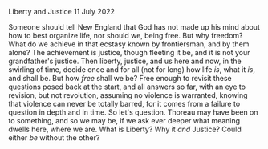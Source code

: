 Liberty and Justice
11 July 2022

Someone should tell New England
that God has not made up his mind
about how to best organize life,
nor should we, being free.
But why freedom? What do we achieve
in that ecstasy known by frontiersman,
and by them alone? The achievement
is justice, though fleeting it be,
and it is not your grandfather's justice.
Then liberty, justice, and us here and now,
in the swirling of time, decide once and for all
(not for long) how life *is*, what it *is*, 
and shall be. But how *free* shall we be?
Free enough to revisit these questions
posed back at the start, and all answers so far,
with an eye to revision, but not revolution,
assuming no violence is warranted, knowing
that violence can never be totally barred,
for it comes from a failure to question in depth
and in time. So let's question. Thoreau 
may have been on to something, and so we may be,
if we ask ever deeper what meaning dwells here,
where we are. What is Liberty? Why it *and* Justice?
Could either *be* without the other?
